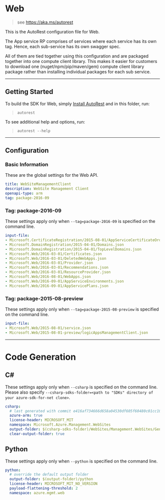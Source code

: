 # Web
    
> see https://aka.ms/autorest

This is the AutoRest configuration file for Web.


The App service RP comprises of services where each service has its own tag.
Hence, each sub-service has its own swagger spec. 

All of them are tied together using this configuration and are packaged together into one compute client library.
This makes it easier for customers to download one (nuget/npm/pip/maven/gem) compute client library package rather than installing individual packages for each sub service.


---
## Getting Started 
To build the SDK for Web, simply [Install AutoRest](https://aka.ms/autorest/install) and in this folder, run:

> `autorest`

To see additional help and options, run:

> `autorest --help`
---

## Configuration



### Basic Information 
These are the global settings for the Web API.

``` yaml
title: WebSiteManagementClient
description: WebSite Management Client
openapi-type: arm
tag: package-2016-09
```


### Tag: package-2016-09

These settings apply only when `--tag=package-2016-09` is specified on the command line.

``` yaml $(tag) == 'package-2016-09'
input-file:
- Microsoft.CertificateRegistration/2015-08-01/AppServiceCertificateOrders.json
- Microsoft.DomainRegistration/2015-04-01/Domains.json
- Microsoft.DomainRegistration/2015-04-01/TopLevelDomains.json
- Microsoft.Web/2016-03-01/Certificates.json
- Microsoft.Web/2016-03-01/DeletedWebApps.json
- Microsoft.Web/2016-03-01/Provider.json
- Microsoft.Web/2016-03-01/Recommendations.json
- Microsoft.Web/2016-03-01/ResourceProvider.json
- Microsoft.Web/2016-08-01/WebApps.json
- Microsoft.Web/2016-09-01/AppServiceEnvironments.json
- Microsoft.Web/2016-09-01/AppServicePlans.json
```
 
### Tag: package-2015-08-preview

These settings apply only when `--tag=package-2015-08-preview` is specified on the command line.

``` yaml $(tag) == 'package-2015-08-preview'
input-file:
- Microsoft.Web/2015-08-01/service.json
- Microsoft.Web/2015-08-01-preview/logicAppsManagementClient.json
```


---
# Code Generation


## C# 

These settings apply only when `--csharp` is specified on the command line.
Please also specify `--csharp-sdks-folder=<path to "SDKs" directory of your azure-sdk-for-net clone>`.

``` yaml $(csharp)
csharp:
  # last generated with commit e416af734666d658a04530df605f60480c01cc10
  azure-arm: true
  license-header: MICROSOFT_MIT
  namespace: Microsoft.Azure.Management.WebSites
  output-folder: $(csharp-sdks-folder)/WebSites/Management.WebSites/Generated
  clear-output-folder: true
```


## Python

These settings apply only when `--python` is specified on the command line.

``` yaml $(python)
python:
  # override the default output folder
  output-folder: $(output-folder)/python
  license-header: MICROSOFT_MIT_NO_VERSION
  payload-flattening-threshold: 2
  namespace: azure.mgmt.web
```
